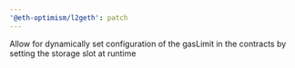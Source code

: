 ```yaml
---
'@eth-optimism/l2geth': patch
---
```


Allow for dynamically set configuration of the gasLimit in the contracts by setting the storage slot at runtime
